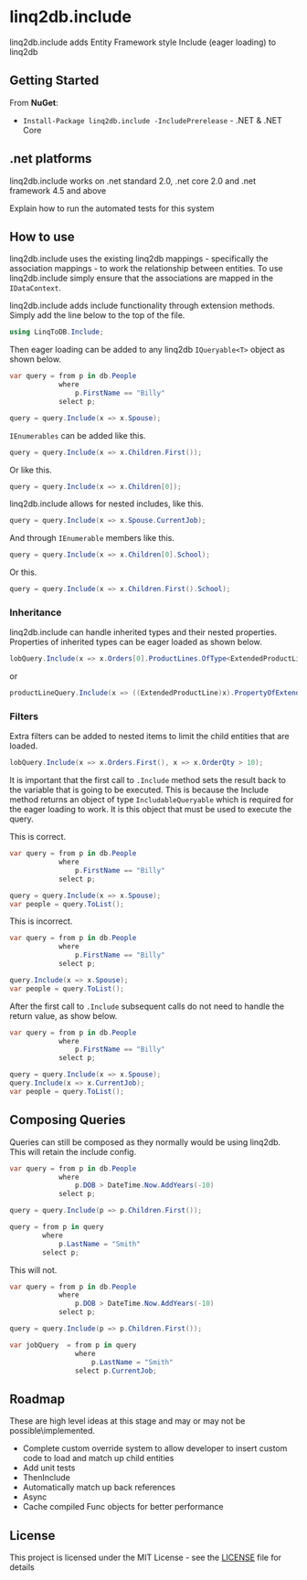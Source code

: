 # linq2db.include

linq2db.include adds Entity Framework style Include (eager loading) to linq2db

## Getting Started

From **NuGet**:
* `Install-Package linq2db.include -IncludePrerelease` - .NET & .NET Core

## .net platforms

linq2db.include works on .net standard 2.0, .net core 2.0 and .net framework 4.5 and above


Explain how to run the automated tests for this system

## How to use

linq2db.include uses the existing linq2db mappings - specifically the association mappings - to work the relationship between entities.  To use linq2db.include simply ensure that the associations are mapped in the `IDataContext`.


linq2db.include adds include functionality through extension methods.  
Simply add the line below to the top of the file.

``` c#
using LinqToDB.Include;
```

Then eager loading can be added to any linq2db `IQueryable<T>` object as shown below.
``` c#
var query = from p in db.People
            where
                p.FirstName == "Billy"
            select p;

query = query.Include(x => x.Spouse);
```

`IEnumerables` can be added like this.
``` c#
query = query.Include(x => x.Children.First());
```
Or like this.
``` c#
query = query.Include(x => x.Children[0]);
```

linq2db.include allows for nested includes, like this.
``` c#
query = query.Include(x => x.Spouse.CurrentJob);
```

And through `IEnumerable` members like this.
``` c#
query = query.Include(x => x.Children[0].School);
```

Or this.

``` c#
query = query.Include(x => x.Children.First().School);
```

### Inheritance

linq2db.include can handle inherited types and their nested properties. Properties of inherited types can be eager loaded as shown below.
``` c#
lobQuery.Include(x => x.Orders[0].ProductLines.OfType<ExtendedProductLine>().First().PropertyOfExtendedClass);
```

or
``` c#
productLineQuery.Include(x => ((ExtendedProductLine)x).PropertyOfExtendedClass);
```

### Filters

Extra filters can be added to nested items to limit the child entities that are loaded.
``` c#
lobQuery.Include(x => x.Orders.First(), x => x.OrderQty > 10);
```


It is important that the first call to `.Include` method sets the result back to the variable that is going to be executed. This is because the Include method returns an object of type `IncludableQueryable` which is required for the eager loading to work.  It is this object that must be used to execute the query.

This is correct.
``` c#
var query = from p in db.People
            where
                p.FirstName == "Billy"
            select p;

query = query.Include(x => x.Spouse);
var people = query.ToList();
```

This is incorrect.
``` c#
var query = from p in db.People
            where
                p.FirstName == "Billy"
            select p;

query.Include(x => x.Spouse);
var people = query.ToList();
```

After the first call to `.Include` subsequent calls do not need to handle the return value, as show below.

``` c#
var query = from p in db.People
            where
                p.FirstName == "Billy"
            select p;

query = query.Include(x => x.Spouse);
query.Include(x => x.CurrentJob);
var people = query.ToList();
```

## Composing Queries

Queries can still be composed as they normally would be using linq2db.  
This will retain the include config.
``` c#
var query = from p in db.People
            where
                p.DOB > DateTime.Now.AddYears(-10)
            select p;

query = query.Include(p => p.Children.First());

query = from p in query
        where
            p.LastName = "Smith"
        select p;
```

This will not.
``` c#
var query = from p in db.People
            where
                p.DOB > DateTime.Now.AddYears(-10)
            select p;

query = query.Include(p => p.Children.First());

var jobQuery  = from p in query
                where
                    p.LastName = "Smith"
                select p.CurrentJob;
```
## Roadmap

These are high level ideas at this stage and may or may not be possible\implemented.

* Complete custom override system to allow developer to insert custom code to load and match up child entities
* Add unit tests
* ThenInclude
* Automatically match up back references
* Async
* Cache compiled Func objects for better performance

## License

This project is licensed under the MIT License - see the [LICENSE](LICENSE) file for details
